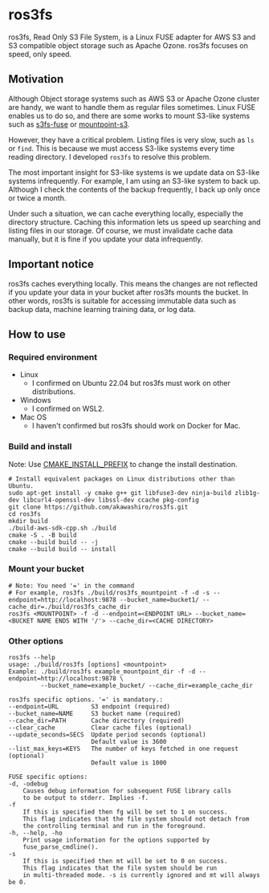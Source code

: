 # ros3fs
ros3fs, Read Only S3 File System, is a Linux FUSE adapter for AWS S3 and S3
compatible object storage such as Apache Ozone. ros3fs focuses on speed, only speed.

## Motivation
Although Object storage systems such as AWS S3 or Apache Ozone cluster are
handy, we want to handle them as regular files sometimes. Linux FUSE enables us
to do so, and there are some works to mount S3-like systems such as
[s3fs-fuse](https://github.com/s3fs-fuse/s3fs-fuse) or [mountpoint-s3](https://github.com/awslabs/mountpoint-s3).

However, they have a critical problem. Listing files is very slow, such as
`ls` or `find`. This is because we must access S3-like systems every time
reading directory. I developed `ros3fs` to resolve this problem.

The most important insight for S3-like systems is we update data on S3-like
systems infrequently. For example, I am using an S3-like system to back up.
Although I check the contents of the backup frequently, I back up only once or
twice a month.

Under such a situation, we can cache everything locally, especially the
directory structure. Caching this information lets us speed up searching and
listing files in our storage. Of course, we must invalidate cache data
manually, but it is fine if you update your data infrequently.

## Important notice
ros3fs caches everything locally. This means the changes are not reflected if
you update your data in your bucket after ros3fs mounts the bucket. In other
words, ros3fs is suitable for accessing immutable data such as backup data,
machine learning training data, or log data.

## How to use
### Required environment
- Linux
    - I confirmed on Ubuntu 22.04 but ros3fs must work on other distributions.
- Windows
    - I confirmed on WSL2.
- Mac OS
    - I haven't confirmed but ros3fs should work on Docker for Mac.

### Build and install
Note: Use [CMAKE_INSTALL_PREFIX](https://cmake.org/cmake/help/v3.0/variable/CMAKE_INSTALL_PREFIX.html) to change the install destination.
```
# Install equivalent packages on Linux distributions other than Ubuntu.
sudo apt-get install -y cmake g++ git libfuse3-dev ninja-build zlib1g-dev libcurl4-openssl-dev libssl-dev ccache pkg-config
git clone https://github.com/akawashiro/ros3fs.git
cd ros3fs
mkdir build
./build-aws-sdk-cpp.sh ./build
cmake -S . -B build
cmake --build build -- -j
cmake --build build -- install
```

### Mount your bucket
```
# Note: You need '=' in the command
# For example, ros3fs ./build/ros3fs_mountpoint -f -d -s --endpoint=http://localhost:9878 --bucket_name=bucket1/ --cache_dir=./build/ros3fs_cache_dir
ros3fs <MOUNTPOINT> -f -d --endpoint=<ENDPOINT URL> --bucket_name=<BUCKET NAME ENDS WITH '/'> --cache_dir=<CACHE DIRECTORY>
```

### Other options
```
ros3fs --help
usage: ./build/ros3fs [options] <mountpoint>
Example: ./build/ros3fs example_mountpoint_dir -f -d --endpoint=http://localhost:9878 \
         --bucket_name=example_bucket/ --cache_dir=example_cache_dir

ros3fs specific options. '=' is mandatory.:
--endpoint=URL         S3 endpoint (required)
--bucket_name=NAME     S3 bucket name (required)
--cache_dir=PATH       Cache directory (required)
--clear_cache          Clear cache files (optional)
--update_seconds=SECS  Update period seconds (optional)
                       Default value is 3600
--list_max_keys=KEYS   The number of keys fetched in one request (optional)
                       Default value is 1000

FUSE specific options:
-d, -odebug
    Causes debug information for subsequent FUSE library calls
    to be output to stderr. Implies -f.
-f
    If this is specified then fg will be set to 1 on success. 
    This flag indicates that the file system should not detach from 
    the controlling terminal and run in the foreground.
-h, --help, -ho
    Print usage information for the options supported by 
    fuse_parse_cmdline().
-s
    If this is specified then mt will be set to 0 on success. 
    This flag indicates that the file system should be run 
    in multi-threaded mode. -s is currently ignored and mt will always be 0.
```
